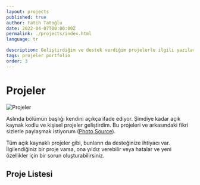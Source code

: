 ```yaml
---
layout: projects
published: true
author: Fatih Tatoğlu
date: 2022-04-07T00:00:00Z
permalink: ./projects/index.html
language: tr

description: Geliştirdiğim ve destek verdiğim projelerle ilgili yazılarımın olduğu bölümün giriş yazısı.
tags: projeler portfolio
order: 3
---
```


# Projeler

![Projeler](../../image/projects.jpg)

Aslında bölümün başlığı kendini açıkça ifade ediyor. Şimdiye kadar açık kaynak kodlu ve kişisel projeler geliştirdim. Bu projeleri ve arkasındaki fikri sizlerle paylaşmak istiyorum ([Photo Source](https://www.pexels.com/tr-tr/fotograf/tilt-shift-lens-uzerindeki-kodlar-2004161/)).

Tüm açık kaynaklı projeler gibi, bunların da desteğinize ihtiyacı var. İlgilendiğiniz bir proje varsa, ona yıldız verebilir veya hatalar ve yeni özellikler için bir sorun oluşturabilirsiniz.

## Proje Listesi
